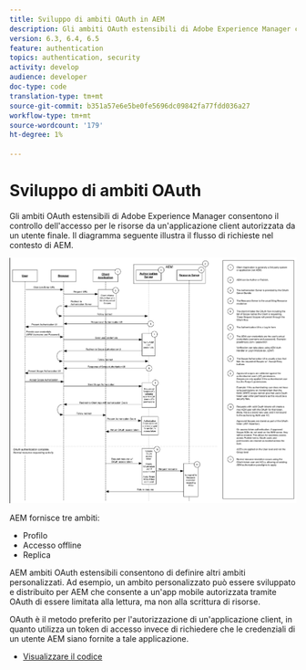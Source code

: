 ```yaml
---
title: Sviluppo di ambiti OAuth in AEM
description: Gli ambiti OAuth estensibili di Adobe Experience Manager consentono il controllo dell'accesso alle risorse da un'applicazione client autorizzata da un utente finale. Il diagramma seguente illustra il flusso di richieste nel contesto di AEM.
version: 6.3, 6.4, 6.5
feature: authentication
topics: authentication, security
activity: develop
audience: developer
doc-type: code
translation-type: tm+mt
source-git-commit: b351a57e6e5be0fe5696dc09842fa77fdd036a27
workflow-type: tm+mt
source-wordcount: '179'
ht-degree: 1%

---
```



# Sviluppo di ambiti OAuth

Gli ambiti OAuth estensibili di Adobe Experience Manager consentono il controllo dell&#39;accesso per le risorse da un&#39;applicazione client autorizzata da un utente finale. Il diagramma seguente illustra il flusso di richieste nel contesto di AEM.

![Flusso Oauth Scopes](./assets/oauth-code-sample-develop/oauth-scopes-flow.png)

AEM fornisce tre ambiti:

* Profilo
* Accesso offline
* Replica

AEM ambiti OAuth estensibili consentono di definire altri ambiti personalizzati. Ad esempio, un ambito personalizzato può essere sviluppato e distribuito per AEM che consente a un&#39;app mobile autorizzata tramite OAuth di essere limitata alla lettura, ma non alla scrittura di risorse.

OAuth è il metodo preferito per l&#39;autorizzazione di un&#39;applicazione client, in quanto utilizza un token di accesso invece di richiedere che le credenziali di un utente AEM siano fornite a tale applicazione.

* [Visualizzare il codice](https://github.com/Adobe-Consulting-Services/acs-aem-samples/blob/legacy/bundle/src/main/java/com/adobe/acs/samples/authentication/oauth/impl/SampleScopeWithPrivileges.java)
